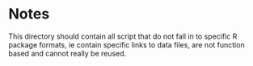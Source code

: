 # Notes

This directory should contain all script that do not fall in to specific R package formats, ie contain specific links to data files, are not function based and cannot really be reused.
